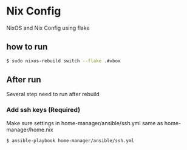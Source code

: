 # Nix Config

NixOS and Nix Config using flake

## how to run

```sh
$ sudo nixos-rebuild switch --flake .#vbox
```

## After run

Several step need to run after rebuild

### Add ssh keys (Required)

Make sure settings in home-manager/ansible/ssh.yml same as home-manager/home.nix

```sh
$ ansible-playbook home-manager/ansible/ssh.yml
```

